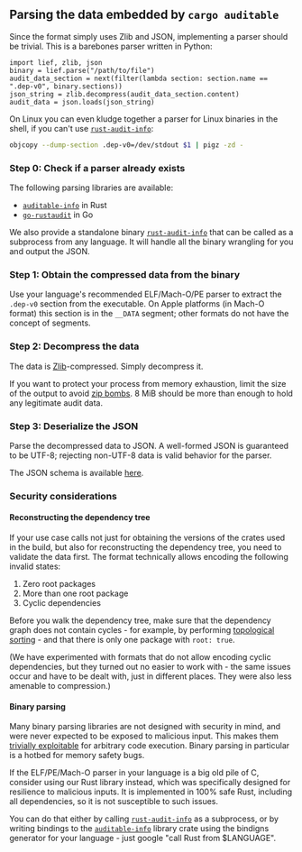 ## Parsing the data embedded by `cargo auditable`

Since the format simply uses Zlib and JSON, implementing a parser should be trivial. This is a barebones parser written in Python:

```python3
import lief, zlib, json
binary = lief.parse("/path/to/file")
audit_data_section = next(filter(lambda section: section.name == ".dep-v0", binary.sections))
json_string = zlib.decompress(audit_data_section.content)
audit_data = json.loads(json_string)
```
On Linux you can even kludge together a parser for Linux binaries in the shell, if you can't use [`rust-audit-info`](rust-audit-info/README.md):
```bash
objcopy --dump-section .dep-v0=/dev/stdout $1 | pigz -zd -
```

### Step 0: Check if a parser already exists

The following parsing libraries are available:

 - [`auditable-info`](https://docs.rs/auditable-info/) in Rust
 - [`go-rustaudit`](https://github.com/microsoft/go-rustaudit) in Go

We also provide a standalone binary [`rust-audit-info`](rust-audit-info/README.md) that can be called as a subprocess from any language. It will handle all the binary wrangling for you and output the JSON.

### Step 1: Obtain the compressed data from the binary

Use your language's recommended ELF/Mach-O/PE parser to extract the `.dep-v0` section from the executable. On Apple platforms (in Mach-O format) this section is in the `__DATA` segment; other formats do not have the concept of segments.

### Step 2: Decompress the data

The data is [Zlib](https://en.wikipedia.org/wiki/Zlib)-compressed. Simply decompress it.

If you want to protect your process from memory exhaustion, limit the size of the output to avoid [zip bombs](https://en.wikipedia.org/wiki/Zip_bomb). 8 MiB should be more than enough to hold any legitimate audit data.

### Step 3: Deserialize the JSON

Parse the decompressed data to JSON. A well-formed JSON is guaranteed to be UTF-8; rejecting non-UTF-8 data is valid behavior for the parser.

The JSON schema is available [here](cargo-auditable.schema.json).

### Security considerations

#### Reconstructing the dependency tree

If your use case calls not just for obtaining the versions of the crates used in the build, but also for reconstructing the dependency tree, you need to validate the data first. The format technically allows encoding the following invalid states:

1. Zero root packages
1. More than one root package 
1. Cyclic dependencies

Before you walk the dependency tree, make sure that the dependency graph does not contain cycles - for example, by performing [topological sorting](https://en.wikipedia.org/wiki/Topological_sorting) - and that there is only one package with `root: true`.

(We have experimented with formats that do not allow encoding cyclic dependencies, but they turned out no easier to work with - the same issues occur and have to be dealt with, just in different places. They were also less amenable to compression.)

#### Binary parsing

Many binary parsing libraries are not designed with security in mind, and were never expected to be exposed to malicious input. This makes them [trivially exploitable](https://lcamtuf.blogspot.com/2014/10/psa-dont-run-strings-on-untrusted-files.html) for arbitrary code execution. Binary parsing in particular is a hotbed for memory safety bugs.

If the ELF/PE/Mach-O parser in your language is a big old pile of C, consider using our Rust library instead, which was specifically designed for resilience to malicious inputs. It is implemented in 100% safe Rust, including all dependencies, so it is not susceptible to such issues.

You can do that either by calling [`rust-audit-info`](rust-audit-info/README.md) as a subprocess, or by writing bindings to the [`auditable-info`](https://docs.rs/auditable-info/) library crate using the bindigns generator for your language - just google "call Rust from $LANGUAGE".